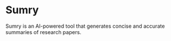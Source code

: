 # Sumry
Sumry is an AI-powered tool that generates concise and accurate summaries of research papers.
